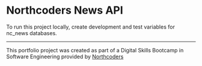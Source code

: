 # Northcoders News API

To run this project locally, create development and test variables for nc_news databases.



--- 

This portfolio project was created as part of a Digital Skills Bootcamp in Software Engineering provided by [Northcoders](https://northcoders.com/)
